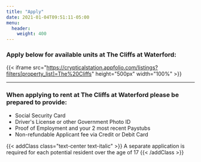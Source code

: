 ```yaml
---
title: "Apply"
date: 2021-01-04T09:51:11-05:00
menu:
  header:
    weight: 400
---
```


### Apply below for available units at The Cliffs at Waterford:

{{< iframe src="https://crypticalstation.appfolio.com/listings?filters[property_list]=The%20Cliffs" height="500px" width="100%" >}}

***

### When applying to rent at The Cliffs at Waterford please be prepared to provide:
- Social Security Card
- Driver's License or other Government Photo ID
- Proof of Employment and your 2 most recent Paystubs
- Non-refundable Applicant fee via Credit or Debit Card

{{< addClass class="text-center text-italic" >}}
  A separate application is required for each potential resident over the age of 17
{{< /addClass >}}
